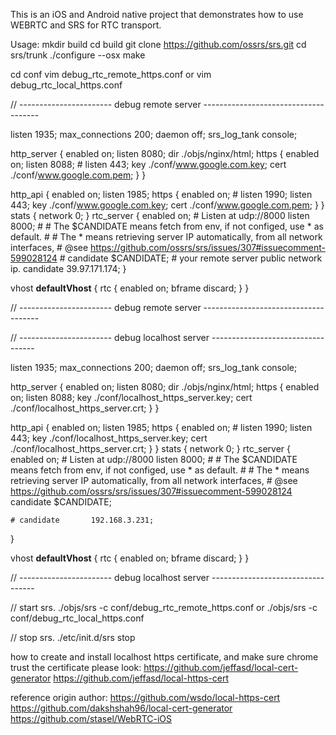 
This is an iOS and Android native project that demonstrates how to use WEBRTC and SRS for RTC transport.

Usage:
mkdir build
cd build
git clone https://github.com/ossrs/srs.git
cd srs/trunk
./configure --osx
make

cd conf
vim debug_rtc_remote_https.conf
or
vim debug_rtc_local_https.conf

// ----------------------- debug remote server -------------------------------------

listen              1935;
max_connections     200;
daemon              off;
srs_log_tank        console;

http_server {
    enabled         on;
    listen          8080;
    dir             ./objs/nginx/html;
    https {
        enabled on;
        listen 8088;
        # listen 443;
        key ./conf/www.google.com.key;
        cert ./conf/www.google.com.pem;
    }
}

http_api {
    enabled         on;
    listen          1985;
    https {
        enabled on;
        # listen 1990;
        listen 443;
        key ./conf/www.google.com.key;
        cert ./conf/www.google.com.pem;
    }
}
stats {
    network         0;
}
rtc_server {
    enabled         on;
    # Listen at udp://8000
    listen          8000;
    #
    # The $CANDIDATE means fetch from env, if not configed, use * as default.
    #
    # The * means retrieving server IP automatically, from all network interfaces,
    # @see https://github.com/ossrs/srs/issues/307#issuecomment-599028124
    # candidate       $CANDIDATE;
    # your remote server public network ip.
    candidate       39.97.171.174;
}

vhost __defaultVhost__ {
    rtc {
        enabled     on;
        bframe      discard;
    }
}

// ----------------------- debug remote server -------------------------------------

// ----------------------- debug localhost server ----------------------------------

listen              1935;
max_connections     200;
daemon              off;
srs_log_tank        console;

http_server {
    enabled         on;
    listen          8080;
    dir             ./objs/nginx/html;
    https {
        enabled on;
        listen 8088;
        key ./conf/localhost_https_server.key;
        cert ./conf/localhost_https_server.crt;
    }
}

http_api {
    enabled         on;
    listen          1985;
    https {
        enabled on;
        # listen 1990;
        listen 443;
        key ./conf/localhost_https_server.key;
        cert ./conf/localhost_https_server.crt;
    }
}
stats {
    network         0;
}
rtc_server {
    enabled         on;
    # Listen at udp://8000
    listen          8000;
    #
    # The $CANDIDATE means fetch from env, if not configed, use * as default.
    #
    # The * means retrieving server IP automatically, from all network interfaces,
    # @see https://github.com/ossrs/srs/issues/307#issuecomment-599028124
    candidate       $CANDIDATE;
    
    # candidate       192.168.3.231;
}

vhost __defaultVhost__ {
    rtc {
        enabled     on;
        bframe      discard;
    }
}


// ----------------------- debug localhost server ----------------------------------

// start srs.
./objs/srs -c conf/debug_rtc_remote_https.conf 
or
./objs/srs -c conf/debug_rtc_local_https.conf 

// stop srs.
./etc/init.d/srs stop

how to create and install localhost https certificate, and make sure chrome trust the certificate please look:
https://github.com/jeffasd/local-cert-generator
https://github.com/jeffasd/local-https-cert

reference origin author:
https://github.com/wsdo/local-https-cert
https://github.com/dakshshah96/local-cert-generator
https://github.com/stasel/WebRTC-iOS


